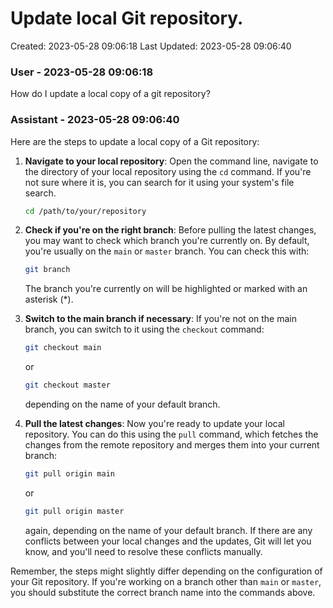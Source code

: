 # Update local Git repository.

Created: 2023-05-28 09:06:18
Last Updated: 2023-05-28 09:06:40

### User - 2023-05-28 09:06:18

How do I update a local copy of a git repository?

### Assistant - 2023-05-28 09:06:40

Here are the steps to update a local copy of a Git repository:

1. **Navigate to your local repository**: Open the command line, navigate to the directory of your local repository using the `cd` command. If you're not sure where it is, you can search for it using your system's file search.

    ```bash
    cd /path/to/your/repository
    ```

2. **Check if you're on the right branch**: Before pulling the latest changes, you may want to check which branch you're currently on. By default, you're usually on the `main` or `master` branch. You can check this with:

    ```bash
    git branch
    ```

    The branch you're currently on will be highlighted or marked with an asterisk (*).

3. **Switch to the main branch if necessary**: If you're not on the main branch, you can switch to it using the `checkout` command:

    ```bash
    git checkout main
    ```

    or

    ```bash
    git checkout master
    ```

    depending on the name of your default branch.

4. **Pull the latest changes**: Now you're ready to update your local repository. You can do this using the `pull` command, which fetches the changes from the remote repository and merges them into your current branch:

    ```bash
    git pull origin main
    ```

    or 

    ```bash
    git pull origin master
    ```

    again, depending on the name of your default branch. If there are any conflicts between your local changes and the updates, Git will let you know, and you'll need to resolve these conflicts manually.

Remember, the steps might slightly differ depending on the configuration of your Git repository. If you're working on a branch other than `main` or `master`, you should substitute the correct branch name into the commands above.


